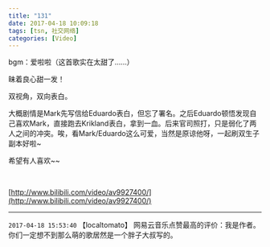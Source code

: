 ```yaml
---
title: "131"
date: 2017-04-18 10:09:18
tags: [tsn, 社交网络]
categories: [Video]
---
```


<p>bgm：爱啦啦（这首歌实在太甜了……）</p> 
<p>昧着良心甜一发！</p> 
<p>双视角，双向表白。</p> 
<p>大概剧情是Mark先写信给Eduardo表白，但忘了署名。之后Eduardo顿悟发现自己喜欢Mark，直接跑去Krikland表白，拿到一血。后来官司照打，只是弱化了两人之间的冲突。唉，看Mark/Eduardo这么可爱，当然是原谅他呀，一起刷双生子副本好啦~</p> 
<p>希望有人喜欢~~</p> 
<p><br /></p>

[http://www.bilibili.com/video/av9927400/](http://www.bilibili.com/video/av9927400/)

---

`2017-04-18 15:53:40` 【localtomato】 网易云音乐点赞最高的评价：我是作者。你们一定想不到那么萌的歌居然是一个胖子大叔写的。
